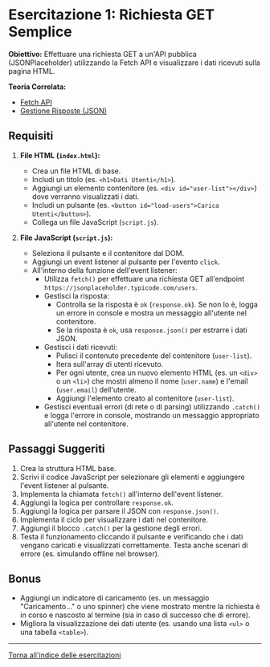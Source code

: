 # Esercitazione 1: Richiesta GET Semplice

**Obiettivo:** Effettuare una richiesta GET a un'API pubblica (JSONPlaceholder) utilizzando la Fetch API e visualizzare i dati ricevuti sulla pagina HTML.

**Teoria Correlata:**
*   [Fetch API](../../teoria/03_Fetch_API.md)
*   [Gestione Risposte (JSON)](../../teoria/04_Gestione_Risposte.md)

## Requisiti

1.  **File HTML (`index.html`):**
    *   Crea un file HTML di base.
    *   Includi un titolo (es. `<h1>Dati Utenti</h1>`).
    *   Aggiungi un elemento contenitore (es. `<div id="user-list"></div>`) dove verranno visualizzati i dati.
    *   Includi un pulsante (es. `<button id="load-users">Carica Utenti</button>`).
    *   Collega un file JavaScript (`script.js`).

2.  **File JavaScript (`script.js`):**
    *   Seleziona il pulsante e il contenitore dal DOM.
    *   Aggiungi un event listener al pulsante per l'evento `click`.
    *   All'interno della funzione dell'event listener:
        *   Utilizza `fetch()` per effettuare una richiesta GET all'endpoint `https://jsonplaceholder.typicode.com/users`.
        *   Gestisci la risposta:
            *   Controlla se la risposta è `ok` (`response.ok`). Se non lo è, logga un errore in console e mostra un messaggio all'utente nel contenitore.
            *   Se la risposta è `ok`, usa `response.json()` per estrarre i dati JSON.
        *   Gestisci i dati ricevuti:
            *   Pulisci il contenuto precedente del contenitore (`user-list`).
            *   Itera sull'array di utenti ricevuto.
            *   Per ogni utente, crea un nuovo elemento HTML (es. un `<div>` o un `<li>`) che mostri almeno il nome (`user.name`) e l'email (`user.email`) dell'utente.
            *   Aggiungi l'elemento creato al contenitore (`user-list`).
        *   Gestisci eventuali errori (di rete o di parsing) utilizzando `.catch()` e logga l'errore in console, mostrando un messaggio appropriato all'utente nel contenitore.

## Passaggi Suggeriti

1.  Crea la struttura HTML base.
2.  Scrivi il codice JavaScript per selezionare gli elementi e aggiungere l'event listener al pulsante.
3.  Implementa la chiamata `fetch()` all'interno dell'event listener.
4.  Aggiungi la logica per controllare `response.ok`.
5.  Aggiungi la logica per parsare il JSON con `response.json()`.
6.  Implementa il ciclo per visualizzare i dati nel contenitore.
7.  Aggiungi il blocco `.catch()` per la gestione degli errori.
8.  Testa il funzionamento cliccando il pulsante e verificando che i dati vengano caricati e visualizzati correttamente. Testa anche scenari di errore (es. simulando offline nel browser).

## Bonus

*   Aggiungi un indicatore di caricamento (es. un messaggio "Caricamento..." o uno spinner) che viene mostrato mentre la richiesta è in corso e nascosto al termine (sia in caso di successo che di errore).
*   Migliora la visualizzazione dei dati utente (es. usando una lista `<ul>` o una tabella `<table>`).

---

[Torna all'indice delle esercitazioni](../README.md)